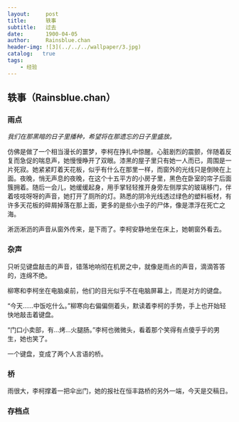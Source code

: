 ```yaml
---
layout:     post
title:      轶事
subtitle:   过去
date:       1900-04-05
author:     Rainsblue.chan
header-img: ![3](../../../wallpaper/3.jpg)
catalog:   true
tags:
    - 经验
---
```


## 轶事（Rainsblue.chan）

### 雨点

*我们在那黑暗的日子里播种，希望将在那遗忘的日子里盛放。*

仿佛是做了一个相当漫长的噩梦，李柯在挣扎中惊醒。心脏剧烈的震颤，伴随着反复而急促的喘息声，她慢慢睁开了双眼。漆黑的屋子里只有她一人而已，周围是一片死寂。她紧紧盯着天花板，似乎有什么在那里一样，而窗外的光线只是倒映在上面。夜晚，悄无声息的夜晚，在这个十五平方的小房子里，黑色在卧室的帘子后面簇拥着。随后一会儿，她缓缓起身，用手掌轻轻推开身旁左侧厚实的玻璃移门，伴着吱吱呀呀的声音，她打开了厕所的灯。熟悉的阴冷光线透过绿色的塑料板材，有许多天花板的碎屑掉落在那上面，更多的是些小虫子的尸体，像是漂浮在死亡之海。

淅沥淅沥的声音从窗外传来，是下雨了。李柯安静地坐在床上，她朝窗外看去。

### 杂声

只听见键盘敲击的声音，错落地响彻在机房之中，就像是雨点的声音，滴滴答答的，连绵不绝。

柳寒和李柯坐在电脑桌前，他们的目光似乎不在电脑屏幕上，而是对方的键盘。

“今天......中饭吃什么。”柳寒向右偏偏侧着头，默读着李柯的手势，手上也开始轻快地敲击着键盘。

“门口小卖部，有...烤...火腿肠。”李柯也微微头，看着那个笑得有点傻乎乎的男生，她也笑了。

一个键盘，变成了两个人言语的桥。

### 桥

雨很大，李柯撑着一把伞出门，她的报社在恒丰路桥的另外一端，今天是交稿日。

### 存档点











